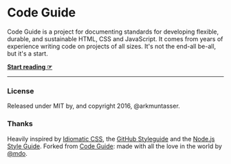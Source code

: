 # Code Guide

Code Guide is a project for documenting standards for developing flexible, durable, and sustainable HTML, CSS and JavaScript. It comes from years of experience writing code on projects of all sizes. It's not the end-all be-all, but it's a start.

**[Start reading ☞](https://simpleviewinc.github.io/code-guide/)**

---

### License

Released under MIT by, and copyright 2016, @arkmuntasser.

### Thanks

Heavily inspired by [Idiomatic CSS](https://github.com/necolas/idiomatic-css), the [GitHub Styleguide](http://github.com/styleguide) and the [Node.js Style Guide](https://github.com/felixge/node-style-guide).  Forked from [Code Guide](http://codeguide.co): made with all the love in the world by [@mdo](https://twitter.com/mdo).
